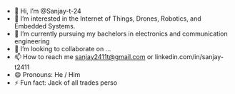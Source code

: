 - 👋 Hi, I’m @Sanjay-t-24
- 👀 I’m interested in the Internet of Things, Drones, Robotics, and Embedded Systems. 
- 🌱 I’m currently pursuing my bachelors in electronics and communication engineering
- 💞️ I’m looking to collaborate on ...
- 📫 How to reach me sanjay2411t@gmail.com or linkedin.com/in/sanjay-t2411
- 😄 Pronouns: He / Him
- ⚡ Fun fact: Jack of all trades perso

<!---
Sanjay-t-24/Sanjay-t-24 is a ✨ special ✨ repository because its `README.md` (this file) appears on your GitHub profile.
You can click the Preview link to take a look at your changes.
--->
